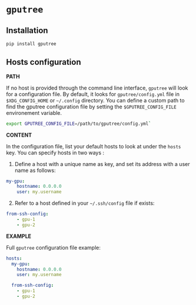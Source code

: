 # `gputree`

Installation
---

```bash
pip install gputree
```

Hosts configuration
---

**PATH**

If no host is provided through the command line interface, `gputree` will look for a configuration file. By default, it looks for `gputree/config.yml` file in `$XDG_CONFIG_HOME` or `~/.config` directory. You can define a custom path to find the gputree configuration file by setting the `$GPUTREE_CONFIG_FILE` environement variable.

```bash
export GPUTREE_CONFIG_FILE=/path/to/gputree/config.yml`
```

**CONTENT**

In the configuration file, list your default hosts to look at under the `hosts` key. You can specify hosts in two ways :

1. Define a host with a unique name as key, and set its address with a user name as follows:
```yml
my-gpu:
    hostname: 0.0.0.0
    user: my.username
```

2. Refer to a host defined in your `~/.ssh/config` file if exists:
```yml
from-ssh-config:
    - gpu-1
    - gpu-2
```

**EXAMPLE**

Full `gputree` configuration file example:

```yml
hosts:
  my-gpu:
    hostname: 0.0.0.0
    user: my.username

  from-ssh-config:
    - gpu-1
    - gpu-2
```
